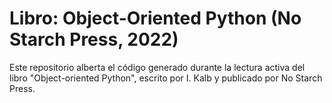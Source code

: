 # Libro: Object-Oriented Python (No Starch Press, 2022)

Este repositorio alberta el código generado durante la lectura activa del libro "Object-oriented Python", escrito por I. Kalb y publicado por No Starch Press.